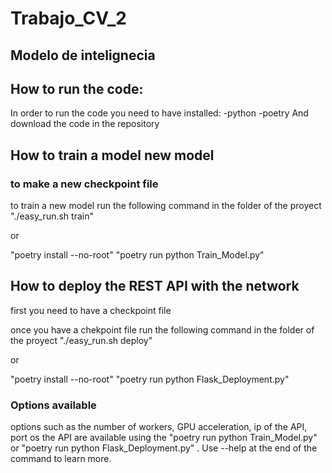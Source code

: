 # Trabajo_CV_2
## Modelo de intelignecia 


## How to run the code:
In order to run the code you need to have installed:
-python
-poetry
And download the code in the repository

## How to train a model new model
### to make a new checkpoint file 

to train a new model run the following command in the folder of the proyect
"./easy_run.sh train"

or

"poetry install --no-root"
"poetry run python Train_Model.py"

## How to deploy the REST API with the network
first you need to have a checkpoint file

once you have a chekpoint file run the following command in the folder of the proyect
"./easy_run.sh deploy"

or

"poetry install --no-root"
"poetry run python Flask_Deployment.py"


### Options available
options such as the number of workers, GPU acceleration, ip of the API, 
port os the API are available using the "poetry run python Train_Model.py" or 
"poetry run python Flask_Deployment.py"
. Use --help at the end of the command to learn more.